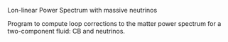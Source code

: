 Lon-linear Power Spectrum with massive neutrinos

Program to compute loop corrections to the matter power spectrum for a
two-component fluid: CB and neutrinos.
